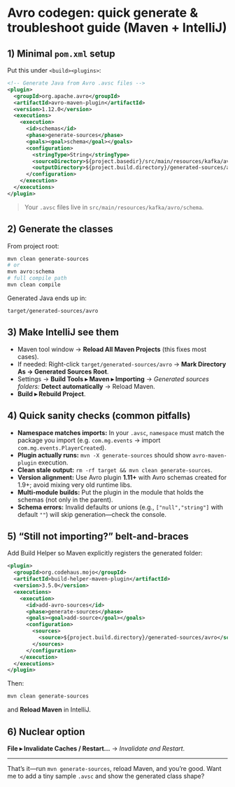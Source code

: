 # Avro codegen: quick generate & troubleshoot guide (Maven + IntelliJ)

## 1) Minimal `pom.xml` setup

Put this under `<build><plugins>`:

```xml
<!-- Generate Java from Avro .avsc files -->
<plugin>
  <groupId>org.apache.avro</groupId>
  <artifactId>avro-maven-plugin</artifactId>
  <version>1.12.0</version>
  <executions>
    <execution>
      <id>schemas</id>
      <phase>generate-sources</phase>
      <goals><goal>schema</goal></goals>
      <configuration>
        <stringType>String</stringType>
        <sourceDirectory>${project.basedir}/src/main/resources/kafka/avro/schema</sourceDirectory>
        <outputDirectory>${project.build.directory}/generated-sources/avro</outputDirectory>
      </configuration>
    </execution>
  </executions>
</plugin>
```

> Your `.avsc` files live in `src/main/resources/kafka/avro/schema`.

## 2) Generate the classes

From project root:

```bash
mvn clean generate-sources
# or
mvn avro:schema
# full compile path
mvn clean compile
```

Generated Java ends up in:

```
target/generated-sources/avro
```

## 3) Make IntelliJ see them

* Maven tool window → **Reload All Maven Projects** (this fixes most cases).
* If needed: Right-click `target/generated-sources/avro` → **Mark Directory As → Generated Sources Root**.
* Settings → **Build Tools ▸ Maven ▸ Importing** → *Generated sources folders:* **Detect automatically** → Reload Maven.
* **Build ▸ Rebuild Project**.

## 4) Quick sanity checks (common pitfalls)

* **Namespace matches imports:** In your `.avsc`, `namespace` must match the package you import (e.g. `com.mg.events` → import `com.mg.events.PlayerCreated`).
* **Plugin actually runs:** `mvn -X generate-sources` should show `avro-maven-plugin` execution.
* **Clean stale output:** `rm -rf target && mvn clean generate-sources`.
* **Version alignment:** Use Avro plugin **1.11+** with Avro schemas created for 1.9+; avoid mixing very old runtime libs.
* **Multi-module builds:** Put the plugin in the module that holds the schemas (not only in the parent).
* **Schema errors:** Invalid defaults or unions (e.g., `["null","string"]` with default `""`) will skip generation—check the console.

## 5) “Still not importing?” belt-and-braces

Add Build Helper so Maven explicitly registers the generated folder:

```xml
<plugin>
  <groupId>org.codehaus.mojo</groupId>
  <artifactId>build-helper-maven-plugin</artifactId>
  <version>3.5.0</version>
  <executions>
    <execution>
      <id>add-avro-sources</id>
      <phase>generate-sources</phase>
      <goals><goal>add-source</goal></goals>
      <configuration>
        <sources>
          <source>${project.build.directory}/generated-sources/avro</source>
        </sources>
      </configuration>
    </execution>
  </executions>
</plugin>
```

Then:

```bash
mvn clean generate-sources
```

and **Reload Maven** in IntelliJ.

## 6) Nuclear option

**File ▸ Invalidate Caches / Restart…** → *Invalidate and Restart*.

---

That’s it—run `mvn generate-sources`, reload Maven, and you’re good. Want me to add a tiny sample `.avsc` and show the generated class shape?

